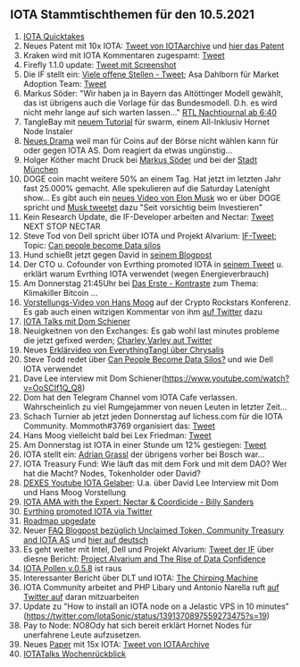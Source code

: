 ## IOTA Stammtischthemen für den 10.5.2021

1. [IOTA Quicktakes](https://www.youtube.com/watch?v=2RAXAu0JfbU)
2. Neues Patent mit 10x IOTA: [Tweet von IOTAarchive](https://twitter.com/_iotaarchive/status/1389469593006223362?s=19) und [hier das Patent](https://arxiv.org/pdf/2103.10074.pdf)
3. Kraken wird mit IOTA Kommentaren zugespamt: [Tweet](https://twitter.com/krakenfx/status/1388139007293407234?s=20)
4. Firefly 1.1.0 update: [Tweet mit Screenshot](https://twitter.com/Vrom14286662/status/1389472628587573249?s=20)
5. Die IF stellt ein: [Viele offene Stellen - Tweet](https://twitter.com/iota/status/1389521446460928001?s=20); Asa Dahlborn für Market Adoption Team: [Tweet](https://twitter.com/iota/status/1389882631458787328?s=20)
6. Markus Söder: "Wir haben ja in Bayern das Altöttinger Modell gewählt, das ist übrigens auch die Vorlage für das Bundesmodell. D.h. es wird nicht mehr lange auf sich warten lassen..." [RTL Nachtjournal ab 6:40](https://www.tvnow.de/shows/rtl-nachtjournal-290/2021-05/episode-85-sendung-vom-05-05-2021-4049374?utm_source=rtl&utm_medium=owned&utm_campaign=right_rail&utm_term=rtl-nachtjournal)
7. TangleBay mit [neuem Tutorial](https://tanglebay.com/swarm/) für swarm, einem All-Inklusiv Hornet Node Instaler
8. [Neues Drama](https://www.reddit.com/r/IOTAmarkets/comments/n4wj00/yikes_dom_i_want_to_keep_holding_iota_but_youre/?utm_source=share&utm_medium=ios_app&utm_name=iossmf) weil man für Coins auf der Börse nicht wählen kann für oder gegen IOTA AS. Dom reagiert da etwas ungünstig...
9. Holger Köther macht Druck bei [Markus Söder](https://twitter.com/HolgerKoether/status/1389839813046644739?s=20) und bei der [Stadt München](https://twitter.com/HolgerKoether/status/1389841658741657603?s=20)
10. DOGE coin macht weitere 50% an einem Tag. Hat jetzt im letzten Jahr fast 25.000% gemacht. Alle spekulieren auf die Saturday Latenight show... Es gibt auch ein [neues Video von Elon Musk](https://www.youtube.com/watch?app=desktop&v=u_U_dOOI9us) wo er über DOGE spricht und [Musk tweetet](https://twitter.com/elonmusk/status/1390522866979033092?s=20) dazu "Seit vorsichtig beim Investieren"
11. Kein Research Update, die IF-Developer arbeiten and Nectar: [Tweet](https://twitter.com/iota/status/1389248553248251908) NEXT STOP NECTAR
12. Steve Tod von Dell spricht über IOTA und Projekt Alvarium: [IF-Tweet](https://twitter.com/iota/status/1389988368633810949?s=20); Topic: [Can people become Data silos](https://www.delltechnologies.com/en-us/events/delltechnologiesworld/sessions.htm#/schedule/all/filter/all/text/silo/session/909)
13. Hund schießt jetzt gegen David in [seinem Blogpost](https://hund-research.medium.com/dear-david-s%C3%B8nsteb%C3%B8-2474582d3e57)
14. Der CTO u. Cofounder von Evrthing promoted IOTA in [seinem Tweet](https://twitter.com/domguinard/status/1390215269377773575?s=20) u. erklärt warum Evrthing IOTA verwendet (wegen Energieverbrauch)
15. Am Donnerstag 21:45Uhr bei [Das Erste - Kontraste](https://youtu.be/CzedP0z1HSo?t=1478) zum Thema: Klimakiller Bitcoin ...
16. [Vorstellungs-Video von Hans Moog](https://www.youtube.com/watch?v=lDE_Xl1t3mQ) auf der Crypto Rockstars Konferenz. Es gab auch einen witzigen Kommentar von ihm [auf Twitter](https://twitter.com/hus_qy/status/1390403534252806146?s=20) dazu
17. [IOTA Talks mit Dom Schiener](https://www.youtube.com/watch?v=P7wwCRqnKF8&feature=youtu.be)
18. Neuigkeitnen von den Exchanges: Es gab wohl last minutes probleme die jetzt gefixed werden; [Charley Varley aut Twitter](https://twitter.com/c_varley/status/1390352767596863491?s=19)
19. Neues [Erklärvideo von EverythingTangl über Chrysalis](https://www.youtube.com/watch?v=4X6TqN6lQhs)
20. Steve Todd redet über [Can People Become Data Silos?](https://www.youtube.com/watch?v=rsQedZUmWd0) und wie Dell IOTA verwendet
21. Dave Lee interview mit Dom Schiener(https://www.youtube.com/watch?v=OoSCIf1Q_Q8)
22. Dom hat den Telegram Channel vom IOTA Cafe verlassen. Wahrscheinlich zu viel Rumgejammer von neuen Leuten in letzter Zeit...
23. Schach Turnier ab jetzt jeden Donnerstag auf lichess.com für die IOTA Community. Mommoth#3769 organisiert das: [Tweet](https://twitter.com/Vrom14286662/status/1390573700890734598?s=19)
24. Hans Moog vielleicht bald bei Lex Friedman: [Tweet](https://twitter.com/Vrom14286662/status/1390410823479222289?s=20)
25. Am Donnerstag ist IOTA in einer Stunde um 12% gestiegen: [Tweet](https://twitter.com/Vrom14286662/status/1390402351920472066?s=20)
26. IOTA stellt ein: [Adrian Grassl](https://blog.iota.org/welcome-adrian-grassl-to-the-iota-foundation/) der übrigens vorher bei Bosch war...
27. IOTA Treasury Fund: Wie läuft das mit dem Fork und mit dem DAO? Wer hat die Macht? Nodes, Tokenholder oder David?
28. [DEXES Youtube IOTA Gelaber](https://www.youtube.com/watch?v=U9jCIDC3FJA&feature=youtu.be): U.a. über David Lee Interview mit Dom und Hans Moog Vorstellung
29. [IOTA AMA with the Expert: Nectar & Coordicide - Billy Sanders](https://www.youtube.com/watch?v=DZHrl6Md0fc)
30. [Evrthing promoted IOTA via Twitter](https://twitter.com/EVRYTHNG/status/1390615390145978372?s=20)
31. [Roadmap upgedate](https://roadmap.iota.org/)
32. Neuer [FAQ Blogpost bezüglich Unclaimed Token, Community Treasury and IOTA AS](https://blog.iota.org/unclaimed-tokens-community-treasury-and-iota-as-faq/) und [hier auf deutsch](https://iota-einsteiger-guide.de/iota-unclaimed-tokens-faq.html)
33. Es geht weiter mit Intel, Dell und Projekt Alvarium: [Tweet der IF](https://twitter.com/iota/status/1390706752824483841?s=20) über diesne Bericht: [Project Alvarium and The Rise of Data Confidence](https://www.cio.com/article/3617917/project-alvarium-and-the-rise-of-data-confidence.html)
34. [IOTA Pollen v.0.5.8](https://twitter.com/AngeloCapossele/status/1390710916996599808?s=19) ist raus
35. Interessanter Bericht über DLT und IOTA: [The Chirping Machine](https://b0rg.medium.com/the-chirping-machine-4c73269c2871)
36. IOTA Community arbeitet and PHP Libary und Antonio Narella ruft [auf Twitter auf](https://twitter.com/antonionardella/status/1391392206980886537?s=19) daran mitzuarbeiten
37. Update zu "How to install an IOTA node on a Jelastic VPS in 10 minutes" (https://twitter.com/IotaSonic/status/1391370897559273475?s=19)
38. Pay to Node: NO8Ody hat sich bereit erklärt Hornet Nodes für unerfahrene Leute aufzusetzen. 
39. Neues [Paper](https://arxiv.org/pdf/2104.13813.pdf) mit 15x IOTA: [Tweet von IOTAArchive](https://twitter.com/_iotaarchive/status/1391639893261099008?s=19)
40. [IOTATalks Wochenrückblick](https://www.iota-talk.com/index.php?article/87-wochenr%C3%BCckblick-vom-2-bis-8-mai-2021/)
